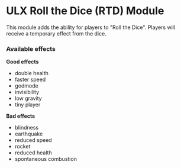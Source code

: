 # ULX Roll the Dice (RTD) Module
This module adds the ability for players to "Roll the Dice". Players will receive a temporary effect from the dice.

### Available effects
**Good effects**
* double health
* faster speed
* godmode
* invisibility
* low gravity
* tiny player

**Bad effects**
* blindness
* earthquake
* reduced speed
* rocket
* reduced health
* spontaneous combustion
